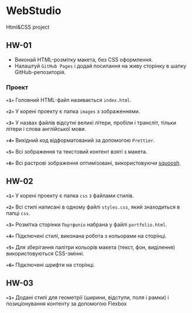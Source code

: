 # WebStudio

Html&CSS project

## HW-01

- Виконай HTML-розмітку макета, без CSS оформлення.
- Налаштуй `GitHub Pages` і додай посилання на живу сторінку в шапку GitHub-репозиторія.

### Проект

**`«1»`** Головний HTML-файл називається `index.html`.

**`«2»`** У корені проекту є папка `images` з зображеннями.

**`«3»`** У назвах файлів відсутні великі літери, пробіли і трансліт, тільки літери і слова
англійської мови.

**`«4»`** Вихідний код відформатований за допомогою `Prettier`.

**`«5»`** Всі зображення та текстовий контент взяті з макета.

**`«6»`** Всі растрові зображення оптимізовані, використовуючи [squoosh](https://squoosh.app/).

## HW-02

**`«1»`** У корені проекту є папка `css` з файлами стилів.

**`«2»`** Всі стилі написані в одному файлі `styles.css`, який знаходиться в папці `css`.

**`«3»`** Розмітка сторінки `Портфоліо` набрана у файлі `portfolio.html`.

**`«4»`** Підключені стилі, виконана робота з кольорами на сторінці.

**`«5»`** Для зберігання палітри кольорів макета (текст, фон, виділення) використовуються
CSS-змінні.

**`«6»`** Підключені шрифти на сторінці.

## HW-03

**`«1»`** Додані стилі для геометрії (ширини, відступи, поля і рамки) і позиціонування контенту за
допомогою Flexbox
